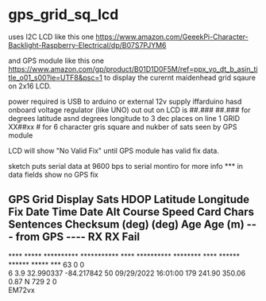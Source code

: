 # gps_grid_sq_lcd

uses I2C LCD like this one
https://www.amazon.com/GeeekPi-Character-Backlight-Raspberry-Electrical/dp/B07S7PJYM6

and GPS module like this one
https://www.amazon.com/gp/product/B01D1D0F5M/ref=ppx_yo_dt_b_asin_title_o01_s00?ie=UTF8&psc=1
to display the curernt maidenhead grid sqaure on 2x16 LCD.

power required is USB to arduino or external 12v supply iffarduino hasd onboard voltage regulator (like UNO)
out out on LCD is
 ##.### ##.### for degrees latitude asnd degrees longitude to 3 dec places on line 1
 GRID XX##xx  # for 6 character gris square and nukber of sats seen by GPS module
 
 LCD will show "No Valid Fix"  until GPS module has valid fix data.
 
 sketch puts serial data at 9600 bps to serial montiro for more info
 *** in data fields show no GPS fix
 
GPS Grid Display
Sats HDOP  Latitude   Longitude   Fix  Date       Time     Date Alt    Course Speed Card  Chars Sentences Checksum
           (deg)      (deg)       Age                      Age  (m)    --- from GPS ----  RX    RX        Fail
------------------------------------------------------------------------------------------------------------------
**** ***** ********** *********** **** ********** ******** **** ****** ****** ***** ***   63    0         0        
6    3.9   32.990337  -84.217842  50   09/29/2022 16:01:00 179  241.90 350.06 0.87  N     729   2         0        
EM72vx


